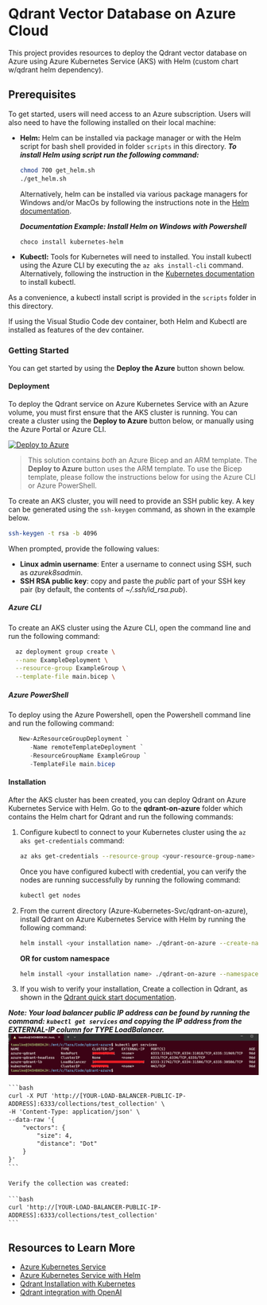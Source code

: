 # Qdrant Vector Database on Azure Cloud

This project provides resources to deploy the Qdrant vector database on Azure using Azure Kubernetes Service (AKS) with Helm (custom chart w/qdrant helm dependency).

## Prerequisites

To get started, users will need access to an Azure subscription.
Users will also need to have the following installed on their local machine:

- **Helm:**
  Helm can be installed via package manager or with the Helm script for bash shell provided in folder `scripts` in this directory. 
  ***To install Helm using script run the following command:***
  ```bash
  chmod 700 get_helm.sh 
  ./get_helm.sh
  ```

  Alternatively, helm can be installed via various package managers for Windows and/or MacOs by following the instructions note in the [Helm documentation](https://helm.sh/docs/intro/install/).

  ***Documentation Example: Install Helm on Windows with Powershell***
  ```powershell
  choco install kubernetes-helm
  ```

- **Kubectl:**
  Tools for Kubernetes will need to installed. You install kubectl using the Azure CLI by executing the `az aks install-cli` command.  Alternatively, following the instruction in the [Kubernetes documentation](https://kubernetes.io/docs/tasks/tools/#kubectl) to install kubectl.

As a convenience, a kubectl install script is provided in the `scripts` folder in this directory.

If using the Visual Studio Code dev container, both Helm and Kubectl are installed as features of the dev container.

### Getting Started

You can get started by using the **Deploy the Azure** button shown below.

#### Deployment

To deploy the Qdrant service on Azure Kubernetes Service with an Azure volume, you must first ensure that the AKS cluster is running. You can create a cluster using the **Deploy to Azure** button below, or manually using the Azure Portal or Azure CLI.

[![Deploy to Azure](https://aka.ms/deploytoazurebutton)](https://portal.azure.com/#create/Microsoft.Template/uri/https%3A%2F%2Fraw.githubusercontent.com%2FAzure-Samples%2Fqdrant-azure%2Fmain%2FAzure-Kubernetes-Svc%2Faks-arm-deploy.json)

> This solution contains _both_ an Azure Bicep and an ARM template.  The **Deploy to Azure** button uses the ARM template.  To use the Bicep template, please follow the instructions below for using the Azure CLI or Azure PowerShell.

To create an AKS cluster, you will need to provide an SSH public key.  A key can be generated using the `ssh-keygen` command, as shown in the example below.

```bash
ssh-keygen -t rsa -b 4096
```

When prompted, provide the following values:

- **Linux admin username**: Enter a username to connect using SSH, such as _azurek8sadmin_.
- **SSH RSA public key**: copy and paste the _public_ part of your SSH key pair (by default, the contents of _~/.ssh/id_rsa.pub_).

##### Azure CLI

To create an AKS cluster using the Azure CLI, open the command line and run the following command:

```bash
  az deployment group create \
  --name ExampleDeployment \
  --resource-group ExampleGroup \
  --template-file main.bicep \
```

##### Azure PowerShell

To deploy using the Azure Powershell, open the Powershell command line and run the following command:

```powershell
   New-AzResourceGroupDeployment `
      -Name remoteTemplateDeployment `
      -ResourceGroupName ExampleGroup `
      -TemplateFile main.bicep
```

#### Installation

After the AKS cluster has been created, you can deploy Qdrant on Azure Kubernetes Service with Helm. Go to the **qdrant-on-azure** folder which contains the Helm chart for Qdrant and run the following commands:

1. Configure kubectl to connect to your Kubernetes cluster using the `az aks get-credentials` command:

    ```bash
    az aks get-credentials --resource-group <your-resource-group-name> --name <your-aks-cluster-name>
    ```
    Once you have configured kubectl with credential, you can verify the nodes are running successfully by running the following command:
    ```bash
    kubectl get nodes
    ```
    

2. From the current directory (Azure-Kubernetes-Svc/qdrant-on-azure), install Qdrant on Azure Kubernetes Service with Helm by running the following command:

    ```bash
    helm install <your installation name> ./qdrant-on-azure --create-namespace
    ```
    **OR for custom namespace**
    ```bash
    helm install <your installation name> ./qdrant-on-azure --namespace <your desired namespace> --create-namespace
    ```

3. If you wish to verify your installation, Create a collection in Qdrant, as shown in the [Qdrant quick start documentation](https://qdrant.tech/documentation/quick_start/#create-collection).

***Note: Your load balancer public IP address can be found by running the command: ```kubectl get services``` and copying the IP address from the **EXTERNAL-IP** column for **TYPE** LoadBalancer.***
![Qdrant LB IP Addr](../img/az-lb-kubectl.png)


    ```bash
    curl -X PUT 'http://[YOUR-LOAD-BALANCER-PUBLIC-IP-ADDRESS]:6333/collections/test_collection' \
    -H 'Content-Type: application/json' \
    --data-raw '{
        "vectors": {
            "size": 4,
            "distance": "Dot"
        }
    }'
    ```

    Verify the collection was created:

    ```bash
    curl 'http://[YOUR-LOAD-BALANCER-PUBLIC-IP-ADDRESS]:6333/collections/test_collection'
    ```

## Resources to Learn More

- [Azure Kubernetes Service](https://learn.microsoft.com/azure/aks/)
- [Azure Kubernetes Service with Helm](https://learn.microsoft.com/azure/aks/quickstart-helm)
- [Qdrant Installation with Kubernetes](https://qdrant.tech/documentation/install/#with-kubernetes)
- [Qdrant integration with OpenAI](https://qdrant.tech/documentation/integrations/#openai)
